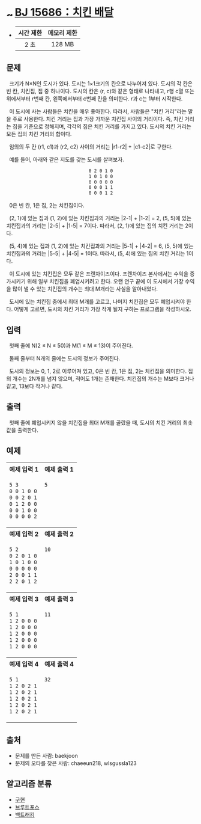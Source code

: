 # <img alt="g5" src="https://d2gd6pc034wcta.cloudfront.net/tier/11.svg" width="16" /> [BJ 15686：치킨 배달](https://www.acmicpc.net/problem/15686)

- | 시간 제한 | 메모리 제한 |
  | :-------: | :---------: |
  |   2 초    |   128 MB    |

## 문제

&nbsp; 크기가 N×N인 도시가 있다. 도시는 1×1크기의 칸으로 나누어져 있다. 도시의 각 칸은 빈 칸, 치킨집, 집 중 하나이다. 도시의 칸은 (r, c)와 같은 형태로 나타내고, r행 c열 또는 위에서부터 r번째 칸, 왼쪽에서부터 c번째 칸을 의미한다. r과 c는 1부터 시작한다.

&nbsp; 이 도시에 사는 사람들은 치킨을 매우 좋아한다. 따라서, 사람들은 "치킨 거리"라는 말을 주로 사용한다. 치킨 거리는 집과 가장 가까운 치킨집 사이의 거리이다. 즉, 치킨 거리는 집을 기준으로 정해지며, 각각의 집은 치킨 거리를 가지고 있다. 도시의 치킨 거리는 모든 집의 치킨 거리의 합이다.

&nbsp; 임의의 두 칸 (r1, c1)과 (r2, c2) 사이의 거리는 |r1-r2| + |c1-c2|로 구한다.

&nbsp; 예를 들어, 아래와 같은 지도를 갖는 도시를 살펴보자.

<div align="center">

```txt
0 2 0 1 0
1 0 1 0 0
0 0 0 0 0
0 0 0 1 1
0 0 0 1 2
```

</div>

&nbsp; 0은 빈 칸, 1은 집, 2는 치킨집이다.

&nbsp; (2, 1)에 있는 집과 (1, 2)에 있는 치킨집과의 거리는 |2-1| + |1-2| = 2, (5, 5)에 있는 치킨집과의 거리는 |2-5| + |1-5| = 7이다. 따라서, (2, 1)에 있는 집의 치킨 거리는 2이다.

&nbsp; (5, 4)에 있는 집과 (1, 2)에 있는 치킨집과의 거리는 |5-1| + |4-2| = 6, (5, 5)에 있는 치킨집과의 거리는 |5-5| + |4-5| = 1이다. 따라서, (5, 4)에 있는 집의 치킨 거리는 1이다.

&nbsp; 이 도시에 있는 치킨집은 모두 같은 프랜차이즈이다. 프렌차이즈 본사에서는 수익을 증가시키기 위해 일부 치킨집을 폐업시키려고 한다. 오랜 연구 끝에 이 도시에서 가장 수익을 많이 낼 수 있는 치킨집의 개수는 최대 M개라는 사실을 알아내었다.

&nbsp; 도시에 있는 치킨집 중에서 최대 M개를 고르고, 나머지 치킨집은 모두 폐업시켜야 한다. 어떻게 고르면, 도시의 치킨 거리가 가장 작게 될지 구하는 프로그램을 작성하시오.

## 입력

&nbsp; 첫째 줄에 N(2 ≤ N ≤ 50)과 M(1 ≤ M ≤ 13)이 주어진다.

&nbsp; 둘째 줄부터 N개의 줄에는 도시의 정보가 주어진다.

&nbsp; 도시의 정보는 0, 1, 2로 이루어져 있고, 0은 빈 칸, 1은 집, 2는 치킨집을 의미한다. 집의 개수는 2N개를 넘지 않으며, 적어도 1개는 존재한다. 치킨집의 개수는 M보다 크거나 같고, 13보다 작거나 같다.

## 출력

&nbsp; 첫째 줄에 폐업시키지 않을 치킨집을 최대 M개를 골랐을 때, 도시의 치킨 거리의 최솟값을 출력한다.

## 예제

<center>
<table>
<tr>
<th align="center">예제 입력 1</th>
<th align="center">예제 출력 1</th>
</tr>
<tr>
<td valign="top">

```txt
5 3
0 0 1 0 0
0 0 2 0 1
0 1 2 0 0
0 0 1 0 0
0 0 0 0 2
```

</td>
<td valign="top">

```txt
5
```

</td>
</tr>
<tr>
<th align="center">예제 입력 2</th>
<th align="center">예제 출력 2</th>
</tr>
<tr>
<td valign="top">

```txt
5 2
0 2 0 1 0
1 0 1 0 0
0 0 0 0 0
2 0 0 1 1
2 2 0 1 2
```

</td>
<td valign="top">

```txt
10
```

</td>
</tr>
<tr>
<th align="center">예제 입력 3</th>
<th align="center">예제 출력 3</th>
</tr>
<tr>
<td valign="top">

```txt
5 1
1 2 0 0 0
1 2 0 0 0
1 2 0 0 0
1 2 0 0 0
1 2 0 0 0
```

</td>
<td valign="top">

```txt
11
```

</td>
</tr>
<tr>
<th align="center">예제 입력 4</th>
<th align="center">예제 출력 4</th>
</tr>
<tr>
<td valign="top">

```txt
5 1
1 2 0 2 1
1 2 0 2 1
1 2 0 2 1
1 2 0 2 1
1 2 0 2 1
```

</td>
<td valign="top">

```txt
32
```

</td>
</tr>
</table>
</center>

## 출처

- 문제를 만든 사람: baekjoon
- 문제의 오타를 찾은 사람: chaeeun218, wlsgussla123

## 알고리즘 분류

- [구현](https://www.acmicpc.net/problemset?sort=ac_desc&algo=102)
- [브루트포스](https://www.acmicpc.net/problemset?sort=ac_desc&algo=125)
- [백트래킹](https://www.acmicpc.net/problemset?sort=ac_desc&algo=5)
